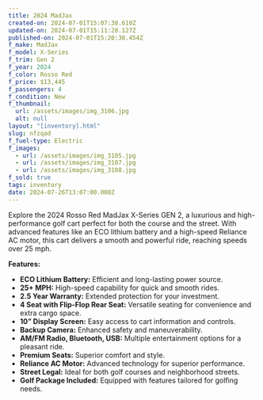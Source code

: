 ```yaml
---
title: 2024 MadJax
created-on: 2024-07-01T15:07:38.610Z
updated-on: 2024-07-01T15:11:28.127Z
published-on: 2024-07-01T15:20:38.454Z
f_make: MadJax
f_model: X-Series
f_trim: Gen 2
f_year: 2024
f_color: Rosso Red
f_price: $13,445
f_passengers: 4
f_condition: New
f_thumbnail:
  url: /assets/images/img_3106.jpg
  alt: null
layout: "[inventory].html"
slug: nfzqad
f_fuel-type: Electric
f_images:
  - url: /assets/images/img_3105.jpg
  - url: /assets/images/img_3107.jpg
  - url: /assets/images/img_3108.jpg
f_sold: true
tags: inventory
date: 2024-07-26T13:07:00.000Z
---
```


Explore the 2024 Rosso Red MadJax X-Series GEN 2, a luxurious and high-performance golf cart perfect for both the course and the street. With advanced features like an ECO lithium battery and a high-speed Reliance AC motor, this cart delivers a smooth and powerful ride, reaching speeds over 25 mph.

**Features:**

*   **ECO Lithium Battery:** Efficient and long-lasting power source.
*   **25+ MPH:** High-speed capability for quick and smooth rides.
*   **2.5 Year Warranty:** Extended protection for your investment.
*   **4 Seat with Flip-Flop Rear Seat:** Versatile seating for convenience and extra cargo space.
*   **10” Display Screen:** Easy access to cart information and controls.
*   **Backup Camera:** Enhanced safety and maneuverability.
*   **AM/FM Radio, Bluetooth, USB:** Multiple entertainment options for a pleasant ride.
*   **Premium Seats:** Superior comfort and style.
*   **Reliance AC Motor:** Advanced technology for superior performance.
*   **Street Legal:** Ideal for both golf courses and neighborhood streets.
*   **Golf Package Included:** Equipped with features tailored for golfing needs.
